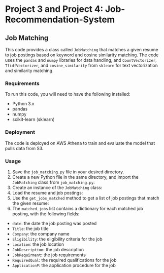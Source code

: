 # Project 3 and Project 4: Job-Recommendation-System 

## Job Matching

This code provides a class called `JobMatching` that matches a given resume to job postings based on keyword and cosine similarity matching. The code uses the `pandas` and `numpy` libraries for data handling, and `CountVectorizer`, `TfidfVectorizer`, and `cosine_similarity` from `sklearn` for text vectorization and similarity matching.

### Requirements

To run this code, you will need to have the following installed:

- Python 3.x
- pandas
- numpy
- scikit-learn (sklearn)

### Deployment
The code is deployed on AWS Athena to train and evaluate the model that pulls data from S3.

### Usage

1. Save the `job_matching.py` file in your desired directory.
2. Create a new Python file in the same directory, and import the `JobMatching` class from `job_matching.py`:
3. Create an instance of the `JobMatching` class:
4. Load the resume and job postings:
5. Use the `get_jobs_matched` method to get a list of job postings that match the given resume:
6. The `matched_jobs` list contains a dictionary for each matched job posting, with the following fields:

- `date`: the date the job posting was posted
- `Title`: the job title
- `Company`: the company name
- `Eligibility`: the eligibility criteria for the job
- `Location`: the job location
- `JobDescription`: the job description
- `JobRequirment`: the job requirements
- `RequiredQual`: the required qualifications for the job
- `ApplicationP`: the application procedure for the job
